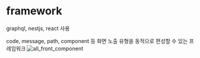 # framework

graphql, nestjs, react 사용

code, message, path, component 등 화면 노출 유형을 동적으로 편성할 수 있는 프레임워크
![all_front_component](https://user-images.githubusercontent.com/44955199/224895208-7290c802-398d-42aa-a59c-7cf3b745772d.png)
